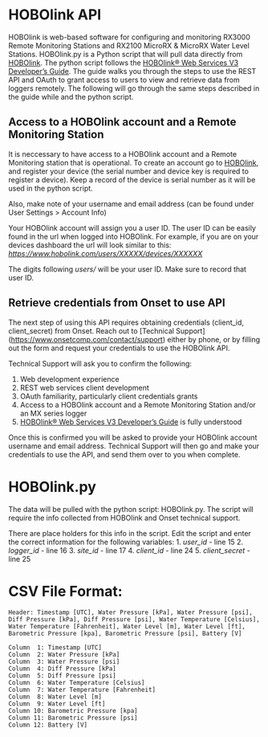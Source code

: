 # HOBOlink API
HOBOlink is web-based software for configuring and monitoring RX3000 Remote Monitoring Stations and RX2100 MicroRX & MicroRX Water Level Stations. HOBOlink.py is a Python script that will pull data directly from [HOBOlink](https://hobolink.com/). The python script follows the [HOBOlink® Web Services V3 Developer’s Guide](https://www.onsetcomp.com/sites/default/files/resources-documents/25113-B%20HOBOlink%20Web%20Services%20V3%20Developer%27s%20Guide.pdf). The guide walks you through the steps to use the REST API and OAuth to grant access to users to view and retrieve data from loggers remotely. The following will go through the same steps described in the guide while and the python script.

## Access to a HOBOlink account and a Remote Monitoring Station
It is neccessary to have access to a HOBOlink account and a Remote Monitoring station that is operational.
To create an account go to [HOBOlink](https://hobolink.com/), and register your device (the serial number and device key is required to register a device). Keep a record of the device is serial number as it will be used in the python script.

Also, make note of your username and email address (can be found under User Settings > Account Info)

Your HOBOlink account will assign you a user ID. The user ID can be easily found in the url when logged into HOBOlink. For example, if you are on your devices dashboard the url will look similar to this: *https://www.hobolink.com/users/XXXXX/devices/XXXXXX*

The digits following *users/* will be your user ID. Make sure to record that user ID.
## Retrieve credentials from Onset to use API
The next step of using this API requires obtaining credentials (client_id, client_secret) from Onset. Reach out to [Technical Support] (https://www.onsetcomp.com/contact/support) either by phone, or by filling out the form and request your credentials to use the HOBOlink API.

Technical Support will ask you to confirm the following:
1. Web development experience
2. REST web services client development
3. OAuth familiarity, particularly client credentials grants  
4. Access to a HOBOlink account and a Remote Monitoring Station and/or an MX series logger
5. [HOBOlink® Web Services V3 Developer’s Guide](https://www.onsetcomp.com/sites/default/files/resources-documents/) is fully understood

Once this is confirmed you will be asked to provide your HOBOlink account username and email address. Technical Support will then go and make your credentials to use the API, and send them over to you when complete.

# HOBOlink.py
The data will be pulled with the python script: HOBOlink.py.
The script will require the info collected from HOBOlink and Onset technical support. 

There are place holders for this info in the script. Edit the script and enter the correct information for the following variables:
    1. *user_id* - line 15
    2. *logger_id* - line 16
    3. *site_id* - line 17
    4. *client_id* - line 24
    5. *client_secret* - line 25

# CSV File Format:

    Header: Timestamp [UTC], Water Pressure [kPa], Water Pressure [psi], Diff Pressure [kPa], Diff Pressure [psi], Water Temperature [Celsius], Water Temperature [Fahrenheit], Water Level [m], Water Level [ft], Barometric Pressure [kpa], Barometric Pressure [psi], Battery [V]
 
    Column  1: Timestamp [UTC]
	Column  2: Water Pressure [kPa]
	Column  3: Water Pressure [psi]
	Column  4: Diff Pressure [kPa]
	Column  5: Diff Pressure [psi]
	Column  6: Water Temperature [Celsius]
	Column  7: Water Temperature [Fahrenheit]
	Column  8: Water Level [m]
	Column  9: Water Level [ft]
	Column 10: Barometric Pressure [kpa]
	Column 11: Barometric Pressure [psi]
	Column 12: Battery [V]